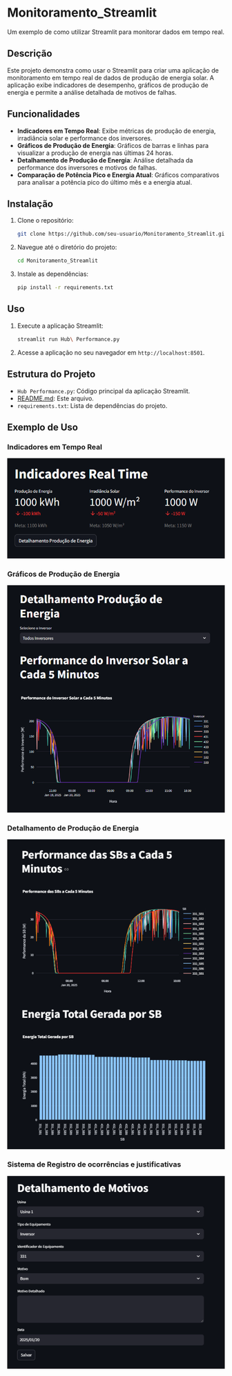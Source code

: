 # Monitoramento_Streamlit

Um exemplo de como utilizar Streamlit para monitorar dados em tempo real.

## Descrição

Este projeto demonstra como usar o Streamlit para criar uma aplicação de monitoramento em tempo real de dados de produção de energia solar. A aplicação exibe indicadores de desempenho, gráficos de produção de energia e permite a análise detalhada de motivos de falhas.

## Funcionalidades

- **Indicadores em Tempo Real**: Exibe métricas de produção de energia, irradiância solar e performance dos inversores.
- **Gráficos de Produção de Energia**: Gráficos de barras e linhas para visualizar a produção de energia nas últimas 24 horas.
- **Detalhamento de Produção de Energia**: Análise detalhada da performance dos inversores e motivos de falhas.
- **Comparação de Potência Pico e Energia Atual**: Gráficos comparativos para analisar a potência pico do último mês e a energia atual.

## Instalação

1. Clone o repositório:
    ```sh
    git clone https://github.com/seu-usuario/Monitoramento_Streamlit.git
    ```
2. Navegue até o diretório do projeto:
    ```sh
    cd Monitoramento_Streamlit
    ```
3. Instale as dependências:
    ```sh
    pip install -r requirements.txt
    ```

## Uso

1. Execute a aplicação Streamlit:
    ```sh
    streamlit run Hub\ Performance.py
    ```
2. Acesse a aplicação no seu navegador em `http://localhost:8501`.

## Estrutura do Projeto

- `Hub Performance.py`: Código principal da aplicação Streamlit.
- [README.md](http://_vscodecontentref_/1): Este arquivo.
- `requirements.txt`: Lista de dependências do projeto.

## Exemplo de Uso

### Indicadores em Tempo Real

![Indicadores em Tempo Real](imagens/indicadores_realtime.png)

### Gráficos de Produção de Energia

![Gráficos de Produção de Energia](imagens/graficos_producao.png)

### Detalhamento de Produção de Energia

![Detalhamento de Produção de Energia](imagens/detalhamento_producao.png)

### Sistema de Registro de ocorrências e justificativas

![Sistema de Registro de ocorrências e justificativas](imagens/registro.png)
